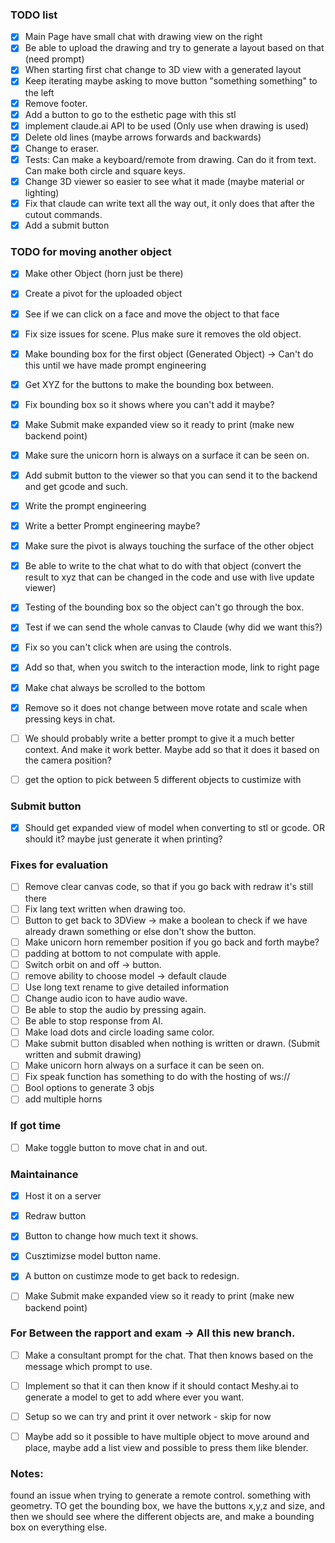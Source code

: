 ### TODO list
- [X] Main Page have small chat with drawing view on the right
- [X] Be able to upload the drawing and try to generate a layout based on that (need prompt)
- [X] When starting first chat change to 3D view with a generated layout
- [X] Keep iterating maybe asking to move button "something something" to the left
- [X] Remove footer.  
- [X] Add a button to go to the esthetic page with this stl
- [X] implement claude.ai API to be used (Only use when drawing is used)
- [X] Delete old lines (maybe arrows forwards and backwards)
- [X] Change to eraser.
- [X] Tests: Can make a keyboard/remote from drawing. Can do it from text. Can make both circle and square keys. 
- [X] Change 3D viewer so easier to see what it made (maybe material or lighting)
- [X] Fix that claude can write text all the way out, it only does that after the cutout commands.
- [X] Add a submit button

### TODO for moving another object
- [X] Make other Object (horn just be there)
- [X] Create a pivot for the uploaded object
- [X] See if we can click on a face and move the object to that face
- [X] Fix size issues for scene. Plus make sure it removes the old object.
- [X] Make bounding box for the first object (Generated Object) -> Can't do this until we have made prompt engineering
- [X] Get XYZ for the buttons to make the bounding box between.
- [X] Fix bounding box so it shows where you can't add it maybe?
- [X] Make Submit make expanded view so it ready to print (make new backend point)
- [X] Make sure the unicorn horn is always on a surface it can be seen on.
- [X] Add submit button to the viewer so that you can send it to the backend and get gcode and such.
- [X] Write the prompt engineering 
- [X] Write a better Prompt engineering maybe?
- [X] Make sure the pivot is always touching the surface of the other object
- [X] Be able to write to the chat what to do with that object (convert the result to xyz that can be changed in the code and use with live update viewer)
- [X] Testing of the bounding box so the object can't go through the box.
- [X] Test if we can send the whole canvas to Claude (why did we want this?)
- [X] Fix so you can't click when are using the controls.
- [X] Add so that, when you switch to the interaction mode, link to right page
- [X] Make chat always be scrolled to the bottom
- [X] Remove so it does not change between move rotate and scale when pressing keys in chat.
- [ ] We should probably write a better prompt to give it a much better context. And make it work better. Maybe add so that it does it based on the camera position?
- [ ] get the option to pick between 5 different objects to custimize with


### Submit button
- [X] Should get expanded view of model when converting to stl or gcode. OR should it? maybe just generate it when printing?

### Fixes for evaluation
- [ ] Remove clear canvas code, so that if you go back with redraw it's still there
- [ ] Fix lang text written when drawing too.
- [ ] Button to get back to 3DView -> make a boolean to check if we have already drawn something or else don't show the button.
- [ ] Make unicorn horn remember position if you go back and forth maybe?
- [ ] padding at bottom to not compulate with apple.
- [ ] Switch orbit on and off -> button.
- [ ] remove ability to choose model -> default claude
- [ ] Use long text rename to give detailed information
- [ ] Change audio icon to have audio wave.
- [ ] Be able to stop the audio by pressing again.
- [ ] Be able to stop response from AI.
- [ ] Make load dots and circle loading same color.
- [ ] Make submit button disabled when nothing is written or drawn. (Submit written and submit drawing)
- [ ] Make unicorn horn always on a surface it can be seen on.
- [ ] Fix speak function has something to do with the hosting of ws://
- [ ] Bool options to generate 3 objs
- [ ] add multiple horns

### If got time
- [ ] Make toggle button to move chat in and out.

### Maintainance
- [X] Host it on a server
- [X] Redraw button
- [X] Button to change how much text it shows.
- [X] Cusztimizse model button name.
- [X] A button on custimze mode to get back to redesign.
- [ ] Make Submit make expanded view so it ready to print (make new backend point)


### For Between the rapport and exam -> All this new branch.
- [ ] Make a consultant prompt for the chat. That then knows based on the message which prompt to use.
- [ ] Implement so that it can then know if it should contact Meshy.ai to generate a model to get to add where ever you want.
- [ ] Setup so we can try and print it over network - skip for now
- [ ] Maybe add so it possible to have multiple object to move around and place, maybe add a list view and possible to press them like blender.


### Notes:
found an issue when trying to generate a remote control. something with geometry.
TO get the bounding box, we have the buttons x,y,z and size, and then we should see where the different objects are, and make a bounding box on everything else.

